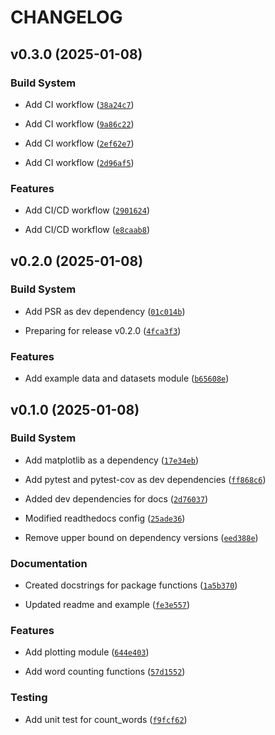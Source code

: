 # CHANGELOG


## v0.3.0 (2025-01-08)

### Build System

- Add CI workflow
  ([`38a24c7`](https://github.com/TomasBeuzen/pycountss/commit/38a24c7c87a1fb85c4d059810b9c75b5d755797e))

- Add CI workflow
  ([`9a86c22`](https://github.com/TomasBeuzen/pycountss/commit/9a86c222534839c2019433e98075f3177a2b798c))

- Add CI workflow
  ([`2ef62e7`](https://github.com/TomasBeuzen/pycountss/commit/2ef62e77097e3bde4fdef23fdc59e5ebf3108eb6))

- Add CI workflow
  ([`2d96af5`](https://github.com/TomasBeuzen/pycountss/commit/2d96af531fb95840b8ff5d2d90303e4b649705e8))

### Features

- Add CI/CD workflow
  ([`2901624`](https://github.com/TomasBeuzen/pycountss/commit/29016248db01764b3e0a5e50e89020eecb3429e2))

- Add CI/CD workflow
  ([`e8caab8`](https://github.com/TomasBeuzen/pycountss/commit/e8caab802f35c34827fa45c9c4629f5ffce81770))


## v0.2.0 (2025-01-08)

### Build System

- Add PSR as dev dependency
  ([`01c014b`](https://github.com/TomasBeuzen/pycountss/commit/01c014b9944591127a3a6e3b9fbf82d3e9880266))

- Preparing for release v0.2.0
  ([`4fca3f3`](https://github.com/TomasBeuzen/pycountss/commit/4fca3f3cf9904c0d4ee624d9cd481fc57217eab7))

### Features

- Add example data and datasets module
  ([`b65608e`](https://github.com/TomasBeuzen/pycountss/commit/b65608e22e2df969ae880187523376201d903472))


## v0.1.0 (2025-01-08)

### Build System

- Add matplotlib as a dependency
  ([`17e34eb`](https://github.com/TomasBeuzen/pycountss/commit/17e34ebe9a75fa0968bb1dc0f5e526be4ef58b59))

- Add pytest and pytest-cov as dev dependencies
  ([`ff868c6`](https://github.com/TomasBeuzen/pycountss/commit/ff868c61353ad59e06f1638337573489dba26e76))

- Added dev dependencies for docs
  ([`2d76037`](https://github.com/TomasBeuzen/pycountss/commit/2d760373bf2f88834affde38bfd09bd076f46340))

- Modified readthedocs config
  ([`25ade36`](https://github.com/TomasBeuzen/pycountss/commit/25ade365f2cda15e9617cb24b0037ca4750bcca2))

- Remove upper bound on dependency versions
  ([`eed388e`](https://github.com/TomasBeuzen/pycountss/commit/eed388eb339ff899b46c9eb53974f97e50ee8090))

### Documentation

- Created docstrings for package functions
  ([`1a5b370`](https://github.com/TomasBeuzen/pycountss/commit/1a5b370c60261c33d013931f1ee421a431679e1b))

- Updated readme and example
  ([`fe3e557`](https://github.com/TomasBeuzen/pycountss/commit/fe3e557d268823d82a85fa978b52d378766e567a))

### Features

- Add plotting module
  ([`644e403`](https://github.com/TomasBeuzen/pycountss/commit/644e403248177294e81be1464f554f408fc92e57))

- Add word counting functions
  ([`57d1552`](https://github.com/TomasBeuzen/pycountss/commit/57d1552a2f58e0ed4cb15262e4b8dc76fe83c1dd))

### Testing

- Add unit test for count_words
  ([`f9fcf62`](https://github.com/TomasBeuzen/pycountss/commit/f9fcf6258561e9a642c3be09760170c639fe4713))
